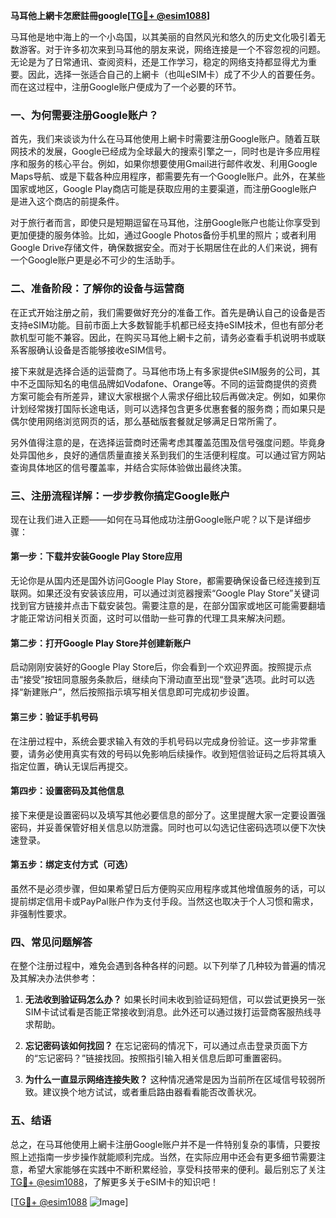 **马耳他上網卡怎麽註冊google[[TG💪+ @esim1088](https://t.me/s/esim1088)]**

马耳他是地中海上的一个小岛国，以其美丽的自然风光和悠久的历史文化吸引着无数游客。对于许多初次来到马耳他的朋友来说，网络连接是一个不容忽视的问题。无论是为了日常通讯、查阅资料，还是工作学习，稳定的网络支持都显得尤为重要。因此，选择一张适合自己的上網卡（也叫eSIM卡）成了不少人的首要任务。而在这过程中，注册Google账户便成为了一个必要的环节。

### 一、为何需要注册Google账户？

首先，我们来谈谈为什么在马耳他使用上網卡时需要注册Google账户。随着互联网技术的发展，Google已经成为全球最大的搜索引擎之一，同时也是许多应用程序和服务的核心平台。例如，如果你想要使用Gmail进行邮件收发、利用Google Maps导航、或是下载各种应用程序，都需要先有一个Google账户。此外，在某些国家或地区，Google Play商店可能是获取应用的主要渠道，而注册Google账户是进入这个商店的前提条件。

对于旅行者而言，即使只是短期逗留在马耳他，注册Google账户也能让你享受到更加便捷的服务体验。比如，通过Google Photos备份手机里的照片；或者利用Google Drive存储文件，确保数据安全。而对于长期居住在此的人们来说，拥有一个Google账户更是必不可少的生活助手。

### 二、准备阶段：了解你的设备与运营商

在正式开始注册之前，我们需要做好充分的准备工作。首先是确认自己的设备是否支持eSIM功能。目前市面上大多数智能手机都已经支持eSIM技术，但也有部分老款机型可能不兼容。因此，在购买马耳他上網卡之前，请务必查看手机说明书或联系客服确认设备是否能够接收eSIM信号。

接下来就是选择合适的运营商了。马耳他市场上有多家提供eSIM服务的公司，其中不乏国际知名的电信品牌如Vodafone、Orange等。不同的运营商提供的资费方案可能会有所差异，建议大家根据个人需求仔细比较后再做决定。例如，如果你计划经常拨打国际长途电话，则可以选择包含更多优惠套餐的服务商；而如果只是偶尔使用网络浏览网页的话，那么基础版套餐就足够满足日常所需了。

另外值得注意的是，在选择运营商时还需考虑其覆盖范围及信号强度问题。毕竟身处异国他乡，良好的通信质量直接关系到我们的生活便利程度。可以通过官方网站查询具体地区的信号覆盖率，并结合实际体验做出最终决策。

### 三、注册流程详解：一步步教你搞定Google账户

现在让我们进入正题——如何在马耳他成功注册Google账户呢？以下是详细步骤：

#### 第一步：下载并安装Google Play Store应用
无论你是从国内还是国外访问Google Play Store，都需要确保设备已经连接到互联网。如果还没有安装该应用，可以通过浏览器搜索“Google Play Store”关键词找到官方链接并点击下载安装包。需要注意的是，在部分国家或地区可能需要翻墙才能正常访问相关页面，这时可以借助一些可靠的代理工具来解决问题。

#### 第二步：打开Google Play Store并创建新账户
启动刚刚安装好的Google Play Store后，你会看到一个欢迎界面。按照提示点击“接受”按钮同意服务条款后，继续向下滑动直至出现“登录”选项。此时可以选择“新建账户”，然后按照指示填写相关信息即可完成初步设置。

#### 第三步：验证手机号码
在注册过程中，系统会要求输入有效的手机号码以完成身份验证。这一步非常重要，请务必使用真实有效的号码以免影响后续操作。收到短信验证码之后将其填入指定位置，确认无误后再提交。

#### 第四步：设置密码及其他信息
接下来便是设置密码以及填写其他必要信息的部分了。这里提醒大家一定要设置强密码，并妥善保管好相关信息以防泄露。同时也可以勾选记住密码选项以便下次快速登录。

#### 第五步：绑定支付方式（可选）
虽然不是必须步骤，但如果希望日后方便购买应用程序或其他增值服务的话，可以提前绑定信用卡或PayPal账户作为支付手段。当然这也取决于个人习惯和需求，非强制性要求。

### 四、常见问题解答

在整个注册过程中，难免会遇到各种各样的问题。以下列举了几种较为普遍的情况及其解决办法供参考：

1. **无法收到验证码怎么办？**
   如果长时间未收到验证码短信，可以尝试更换另一张SIM卡试试看是否能正常接收到消息。此外还可以通过拨打运营商客服热线寻求帮助。

2. **忘记密码该如何找回？**
   在忘记密码的情况下，可以通过点击登录页面下方的“忘记密码？”链接找回。按照指引输入相关信息后即可重置密码。

3. **为什么一直显示网络连接失败？**
   这种情况通常是因为当前所在区域信号较弱所致。建议换个地方试试，或者重启路由器看看能否改善状况。

### 五、结语

总之，在马耳他使用上網卡注册Google账户并不是一件特别复杂的事情，只要按照上述指南一步步操作就能顺利完成。当然，在实际应用中还会有更多细节需要注意，希望大家能够在实践中不断积累经验，享受科技带来的便利。最后别忘了关注[TG💪+ @esim1088](https://t.me/s/esim1088)，了解更多关于eSIM卡的知识吧！

[[TG💪+ @esim1088](https://t.me/s/esim1088) ![Image](https://i.postimg.cc/4NQfJmqS/Snipaste-2025-05-13-00-14-12.png)]